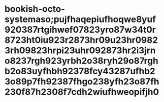 # bookish-octo-systemaso;pujfhaqepiufhoqwe8yuf920387rtgihwef07823yro87w34t0r8723ht0iu923r2873hr09u23hr09823rh09823hrpi23uhr092873hr2i3jrno8237rgh923yrbh2o38ryh29o87rghb2o83uyfhbh92378fcy43287ufhb23o89p7fh92387fhgo238yfh23o87fh230f87h2308f7cdh2wiufhweopifjh0
